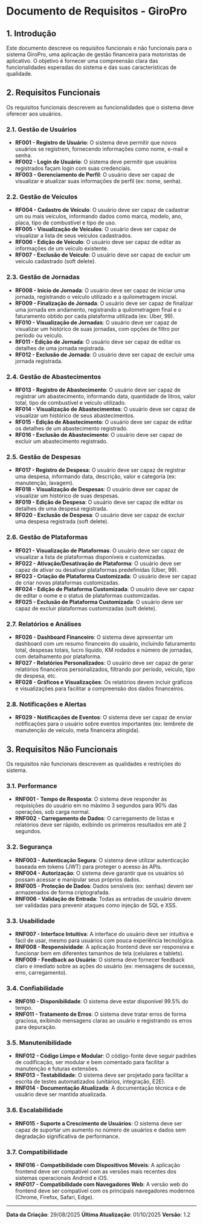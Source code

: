 # Documento de Requisitos - GiroPro

## 1. Introdução

Este documento descreve os requisitos funcionais e não funcionais para o sistema GiroPro, uma aplicação de gestão financeira para motoristas de aplicativo. O objetivo é fornecer uma compreensão clara das funcionalidades esperadas do sistema e das suas características de qualidade.

## 2. Requisitos Funcionais

Os requisitos funcionais descrevem as funcionalidades que o sistema deve oferecer aos usuários.

### 2.1. Gestão de Usuários

*   **RF001 - Registro de Usuário**: O sistema deve permitir que novos usuários se registrem, fornecendo informações como nome, e-mail e senha.
*   **RF002 - Login de Usuário**: O sistema deve permitir que usuários registrados façam login com suas credenciais.
*   **RF003 - Gerenciamento de Perfil**: O usuário deve ser capaz de visualizar e atualizar suas informações de perfil (ex: nome, senha).

### 2.2. Gestão de Veículos

*   **RF004 - Cadastro de Veículo**: O usuário deve ser capaz de cadastrar um ou mais veículos, informando dados como marca, modelo, ano, placa, tipo de combustível e tipo de uso.
*   **RF005 - Visualização de Veículos**: O usuário deve ser capaz de visualizar a lista de seus veículos cadastrados.
*   **RF006 - Edição de Veículo**: O usuário deve ser capaz de editar as informações de um veículo existente.
*   **RF007 - Exclusão de Veículo**: O usuário deve ser capaz de excluir um veículo cadastrado (soft delete).

### 2.3. Gestão de Jornadas

*   **RF008 - Início de Jornada**: O usuário deve ser capaz de iniciar uma jornada, registrando o veículo utilizado e a quilometragem inicial.
*   **RF009 - Finalização de Jornada**: O usuário deve ser capaz de finalizar uma jornada em andamento, registrando a quilometragem final e o faturamento obtido por cada plataforma utilizada (ex: Uber, 99).
*   **RF010 - Visualização de Jornadas**: O usuário deve ser capaz de visualizar um histórico de suas jornadas, com opções de filtro por período ou veículo.
*   **RF011 - Edição de Jornada**: O usuário deve ser capaz de editar os detalhes de uma jornada registrada.
*   **RF012 - Exclusão de Jornada**: O usuário deve ser capaz de excluir uma jornada registrada.

### 2.4. Gestão de Abastecimentos

*   **RF013 - Registro de Abastecimento**: O usuário deve ser capaz de registrar um abastecimento, informando data, quantidade de litros, valor total, tipo de combustível e veículo utilizado.
*   **RF014 - Visualização de Abastecimentos**: O usuário deve ser capaz de visualizar um histórico de seus abastecimentos.
*   **RF015 - Edição de Abastecimento**: O usuário deve ser capaz de editar os detalhes de um abastecimento registrado.
*   **RF016 - Exclusão de Abastecimento**: O usuário deve ser capaz de excluir um abastecimento registrado.

### 2.5. Gestão de Despesas

*   **RF017 - Registro de Despesa**: O usuário deve ser capaz de registrar uma despesa, informando data, descrição, valor e categoria (ex: manutenção, lavagem).
*   **RF018 - Visualização de Despesas**: O usuário deve ser capaz de visualizar um histórico de suas despesas.
*   **RF019 - Edição de Despesa**: O usuário deve ser capaz de editar os detalhes de uma despesa registrada.
*   **RF020 - Exclusão de Despesa**: O usuário deve ser capaz de excluir uma despesa registrada (soft delete).

### 2.6. Gestão de Plataformas

*   **RF021 - Visualização de Plataformas**: O usuário deve ser capaz de visualizar a lista de plataformas disponíveis e customizadas.
*   **RF022 - Ativação/Desativação de Plataforma**: O usuário deve ser capaz de ativar ou desativar plataformas predefinidas (Uber, 99).
*   **RF023 - Criação de Plataforma Customizada**: O usuário deve ser capaz de criar novas plataformas customizadas.
*   **RF024 - Edição de Plataforma Customizada**: O usuário deve ser capaz de editar o nome e o status de plataformas customizadas.
*   **RF025 - Exclusão de Plataforma Customizada**: O usuário deve ser capaz de excluir plataformas customizadas (soft delete).

### 2.7. Relatórios e Análises

*   **RF026 - Dashboard Financeiro**: O sistema deve apresentar um dashboard com um resumo financeiro do usuário, incluindo faturamento total, despesas totais, lucro líquido, KM rodados e número de jornadas, com detalhamento por plataforma.
*   **RF027 - Relatórios Personalizados**: O usuário deve ser capaz de gerar relatórios financeiros personalizados, filtrando por período, veículo, tipo de despesa, etc.
*   **RF028 - Gráficos e Visualizações**: Os relatórios devem incluir gráficos e visualizações para facilitar a compreensão dos dados financeiros.

### 2.8. Notificações e Alertas

*   **RF029 - Notificações de Eventos**: O sistema deve ser capaz de enviar notificações para o usuário sobre eventos importantes (ex: lembrete de manutenção de veículo, meta financeira atingida).

## 3. Requisitos Não Funcionais

Os requisitos não funcionais descrevem as qualidades e restrições do sistema.

### 3.1. Performance

*   **RNF001 - Tempo de Resposta**: O sistema deve responder às requisições do usuário em no máximo 3 segundos para 90% das operações, sob carga normal.
*   **RNF002 - Carregamento de Dados**: O carregamento de listas e relatórios deve ser rápido, exibindo os primeiros resultados em até 2 segundos.

### 3.2. Segurança

*   **RNF003 - Autenticação Segura**: O sistema deve utilizar autenticação baseada em tokens (JWT) para proteger o acesso às APIs.
*   **RNF004 - Autorização**: O sistema deve garantir que os usuários só possam acessar e manipular seus próprios dados.
*   **RNF005 - Proteção de Dados**: Dados sensíveis (ex: senhas) devem ser armazenados de forma criptografada.
*   **RNF006 - Validação de Entrada**: Todas as entradas de usuário devem ser validadas para prevenir ataques como injeção de SQL e XSS.

### 3.3. Usabilidade

*   **RNF007 - Interface Intuitiva**: A interface do usuário deve ser intuitiva e fácil de usar, mesmo para usuários com pouca experiência tecnológica.
*   **RNF008 - Responsividade**: A aplicação frontend deve ser responsiva e funcionar bem em diferentes tamanhos de tela (celulares e tablets).
*   **RNF009 - Feedback ao Usuário**: O sistema deve fornecer feedback claro e imediato sobre as ações do usuário (ex: mensagens de sucesso, erro, carregamento).

### 3.4. Confiabilidade

*   **RNF010 - Disponibilidade**: O sistema deve estar disponível 99.5% do tempo.
*   **RNF011 - Tratamento de Erros**: O sistema deve tratar erros de forma graciosa, exibindo mensagens claras ao usuário e registrando os erros para depuração.

### 3.5. Manutenibilidade

*   **RNF012 - Código Limpo e Modular**: O código-fonte deve seguir padrões de codificação, ser modular e bem comentado para facilitar a manutenção e futuras extensões.
*   **RNF013 - Testabilidade**: O sistema deve ser projetado para facilitar a escrita de testes automatizados (unitários, integração, E2E).
*   **RNF014 - Documentação Atualizada**: A documentação técnica e de usuário deve ser mantida atualizada.

### 3.6. Escalabilidade

*   **RNF015 - Suporte a Crescimento de Usuários**: O sistema deve ser capaz de suportar um aumento no número de usuários e dados sem degradação significativa de performance.

### 3.7. Compatibilidade

*   **RNF016 - Compatibilidade com Dispositivos Móveis**: A aplicação frontend deve ser compatível com as versões mais recentes dos sistemas operacionais Android e iOS.
*   **RNF017 - Compatibilidade com Navegadores Web**: A versão web do frontend deve ser compatível com os principais navegadores modernos (Chrome, Firefox, Safari, Edge).

---

**Data da Criação**: 29/08/2025
**Última Atualização**: 01/10/2025
**Versão**: 1.2

